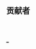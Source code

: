 ## 贡献者
<h1>
<a href="https://github.com/ForgeStove/HexSync/graphs/contributors">
  <img src="https://contrib.rocks/image?repo=ForgeStove/HexSync"  alt=""/>
</a>
<a href="https://github.com/donywang922/HexSyncReborn/graphs/contributors">
  <img src="https://contrib.rocks/image?repo=donywang922/HexSyncReborn"  alt=""/>
</a>
</h1>

